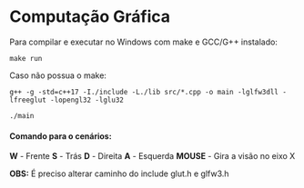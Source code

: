 # Computação Gráfica


Para compilar e executar no Windows com make e GCC/G++ instalado:

`make run`

Caso não possua o make: 

`g++ -g -std=c++17 -I./include -L./lib src/*.cpp -o main -lglfw3dll -lfreeglut -lopengl32 -lglu32`

`./main`

#### Comando para o cenários:
__W__ - Frente
__S__ - Trás
__D__ - Direita
__A__ - Esquerda
__MOUSE__ - Gira a visão no eixo X

__OBS:__ É preciso alterar caminho do include glut.h e glfw3.h 
